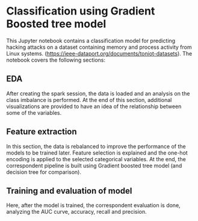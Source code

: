 # Classification using Gradient Boosted tree model

This Jupyter notebook contains a classification model for predicting hacking attacks on a dataset containing memory and process activity from Linux systems. (https://ieee-dataport.org/documents/toniot-datasets). The notebook covers the following sections:

## EDA
After creating the spark session, the data is loaded and an analysis on the class imbalance is performed. At the end of this section, additional visualizations are provided to have an idea of the relationship between some of the variables. 

## Feature extraction
In this section, the data is rebalanced to improve the performance of the models to be trained later. Feature selection is explained and the one-hot encoding is applied to the selected categorical variables. At the end, the correspondent pipeline is built using Gradient boosted tree model (and decision tree for comparison).

## Training and evaluation of model
Here, after the model is trained, the correspondent evaluation is done, analyzing the AUC curve, accuracy, recall and precision. 
